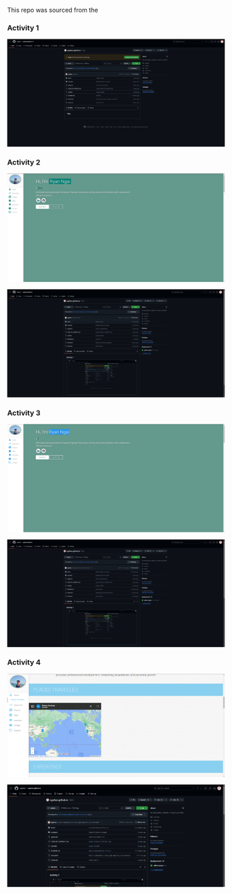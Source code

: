 This repo was sourced from the 

### Activity 1
<p align="center"> 
  <kbd>
    <a href="https://varadbhogayata.github.io" target="_blank"><img src="assets/img/ECE444_activity_1.png">
  </a>
  </kbd>
</p>

### Activity 2
<p align="center"> 
  <kbd>
    <a href="https://varadbhogayata.github.io" target="_blank"><img src="assets/img/activity_2_homepage.png">
  </a>
  </kbd>
</p>
<p align="center"> 
  <kbd>
    <a href="https://varadbhogayata.github.io" target="_blank"><img src="assets/img/activity_2_repo.png">
  </a>
  </kbd>
</p>

### Activity 3
<p align="center"> 
  <kbd>
    <a href="https://varadbhogayata.github.io" target="_blank"><img src="assets/img/activity_3_homepage.png">
  </a>
  </kbd>
</p>
<p align="center"> 
  <kbd>
    <a href="https://varadbhogayata.github.io" target="_blank"><img src="assets/img/activity_3_repo.png">
  </a>
  </kbd>
</p>

### Activity 4
<p align="center"> 
  <kbd>
    <a href="https://varadbhogayata.github.io" target="_blank"><img src="assets/img/activity_4_homepage.png">
  </a>
  </kbd>
</p>
<p align="center"> 
  <kbd>
    <a href="https://varadbhogayata.github.io" target="_blank"><img src="assets/img/activity_4_repo.png">
  </a>
  </kbd>
</p>